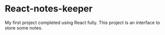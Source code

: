 # React-notes-keeper
My first project completed using React fully. This project is an interface to store some notes.
